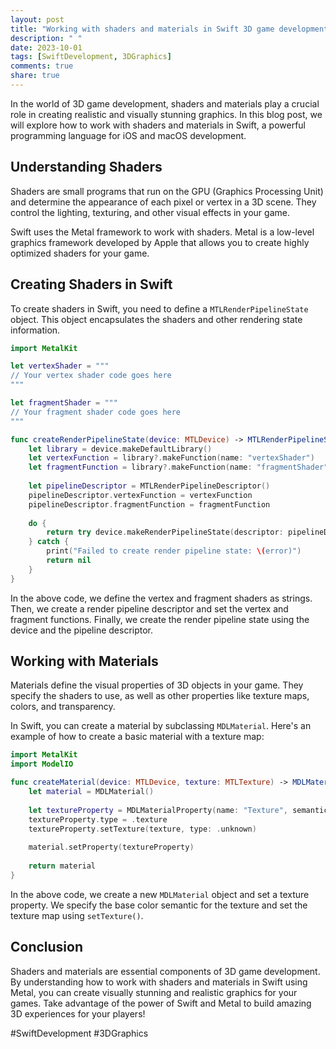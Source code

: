 ```yaml
---
layout: post
title: "Working with shaders and materials in Swift 3D game development"
description: " "
date: 2023-10-01
tags: [SwiftDevelopment, 3DGraphics]
comments: true
share: true
---
```


In the world of 3D game development, shaders and materials play a crucial role in creating realistic and visually stunning graphics. In this blog post, we will explore how to work with shaders and materials in Swift, a powerful programming language for iOS and macOS development.

## Understanding Shaders

Shaders are small programs that run on the GPU (Graphics Processing Unit) and determine the appearance of each pixel or vertex in a 3D scene. They control the lighting, texturing, and other visual effects in your game.

Swift uses the Metal framework to work with shaders. Metal is a low-level graphics framework developed by Apple that allows you to create highly optimized shaders for your game.

## Creating Shaders in Swift

To create shaders in Swift, you need to define a `MTLRenderPipelineState` object. This object encapsulates the shaders and other rendering state information.

```swift
import MetalKit

let vertexShader = """
// Your vertex shader code goes here
"""

let fragmentShader = """
// Your fragment shader code goes here
"""

func createRenderPipelineState(device: MTLDevice) -> MTLRenderPipelineState? {
    let library = device.makeDefaultLibrary()
    let vertexFunction = library?.makeFunction(name: "vertexShader")
    let fragmentFunction = library?.makeFunction(name: "fragmentShader")
    
    let pipelineDescriptor = MTLRenderPipelineDescriptor()
    pipelineDescriptor.vertexFunction = vertexFunction
    pipelineDescriptor.fragmentFunction = fragmentFunction
    
    do {
        return try device.makeRenderPipelineState(descriptor: pipelineDescriptor)
    } catch {
        print("Failed to create render pipeline state: \(error)")
        return nil
    }
}
```

In the above code, we define the vertex and fragment shaders as strings. Then, we create a render pipeline descriptor and set the vertex and fragment functions. Finally, we create the render pipeline state using the device and the pipeline descriptor.

## Working with Materials

Materials define the visual properties of 3D objects in your game. They specify the shaders to use, as well as other properties like texture maps, colors, and transparency.

In Swift, you can create a material by subclassing `MDLMaterial`. Here's an example of how to create a basic material with a texture map:

```swift
import MetalKit
import ModelIO

func createMaterial(device: MTLDevice, texture: MTLTexture) -> MDLMaterial {
    let material = MDLMaterial()
    
    let textureProperty = MDLMaterialProperty(name: "Texture", semantic: .baseColor)
    textureProperty.type = .texture
    textureProperty.setTexture(texture, type: .unknown)
    
    material.setProperty(textureProperty)
    
    return material
}
```

In the above code, we create a new `MDLMaterial` object and set a texture property. We specify the base color semantic for the texture and set the texture map using `setTexture()`.

## Conclusion

Shaders and materials are essential components of 3D game development. By understanding how to work with shaders and materials in Swift using Metal, you can create visually stunning and realistic graphics for your games. Take advantage of the power of Swift and Metal to build amazing 3D experiences for your players!

#SwiftDevelopment #3DGraphics